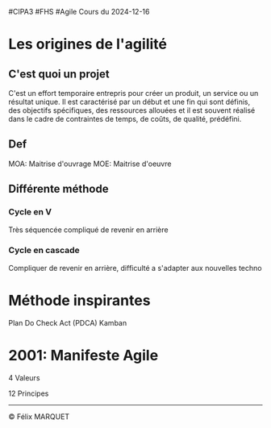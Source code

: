 #CIPA3 #FHS #Agile
Cours du 2024-12-16
# Les origines de l'agilité
## C'est quoi un projet
C'est un effort temporaire entrepris pour créer un produit, un service ou un résultat unique. Il est caractérisé par un début et une fin qui sont définis, des objectifs spécifiques, des ressources allouées et il est souvent réalisé dans le cadre de contraintes de temps, de coûts, de qualité, prédéfini.
## Def
MOA: Maitrise d'ouvrage
MOE: Maitrise d'oeuvre
## Différente méthode
### Cycle en V
Très séquencée compliqué de revenir en arrière
### Cycle en cascade
Compliquer de revenir en arrière, difficulté a s'adapter aux nouvelles techno

# Méthode inspirantes
Plan Do Check Act (PDCA)
Kamban

# 2001: Manifeste Agile
4 Valeurs

12 Principes


---
&copy; Félix MARQUET